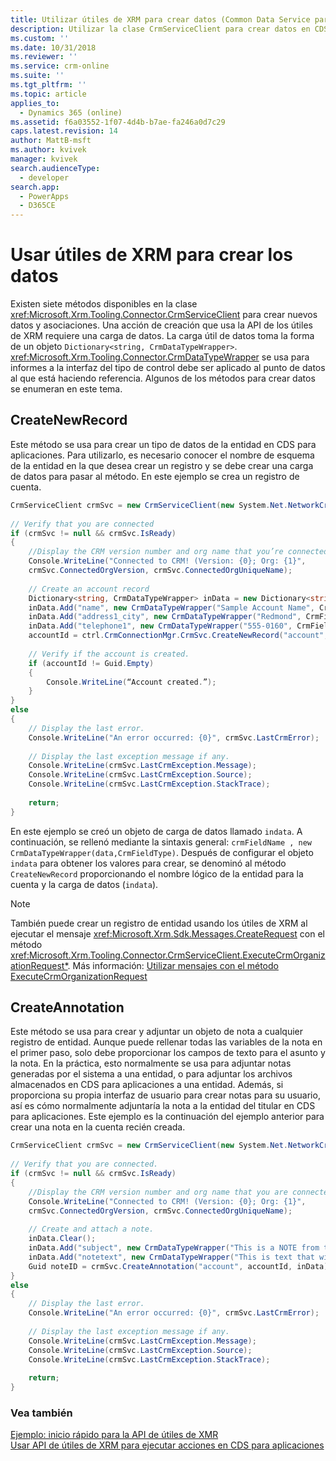```yaml
---
title: Utilizar útiles de XRM para crear datos (Common Data Service para aplicaciones)| Microsoft Docs
description: Utilizar la clase CrmServiceClient para crear datos en CDS para aplicaciones
ms.custom: ''
ms.date: 10/31/2018
ms.reviewer: ''
ms.service: crm-online
ms.suite: ''
ms.tgt_pltfrm: ''
ms.topic: article
applies_to:
  - Dynamics 365 (online)
ms.assetid: f6a03552-1f07-4d4b-b7ae-fa246a0d7c29
caps.latest.revision: 14
author: MattB-msft
ms.author: kvivek
manager: kvivek
search.audienceType:
  - developer
search.app:
  - PowerApps
  - D365CE
---
```

# <a name="use-xrm-tooling-to-create-data"></a>Usar útiles de XRM para crear los datos

Existen siete métodos disponibles en la clase <xref:Microsoft.Xrm.Tooling.Connector.CrmServiceClient> para crear nuevos datos y asociaciones. Una acción de creación que usa la API de los útiles de XRM requiere una carga de datos. La carga útil de datos toma la forma de un objeto `Dictionary<string, CrmDataTypeWrapper>`. <xref:Microsoft.Xrm.Tooling.Connector.CrmDataTypeWrapper> se usa para informes a la interfaz del tipo de control debe ser aplicado al punto de datos al que está haciendo referencia. Algunos de los métodos para crear datos se enumeran en este tema.  
  
## <a name="createnewrecord"></a>CreateNewRecord  

Este método se usa para crear un tipo de datos de la entidad en CDS para aplicaciones. Para utilizarlo, es necesario conocer el nombre de esquema de la entidad en la que desea crear un registro y se debe crear una carga de datos para pasar al método. En este ejemplo se crea un registro de cuenta.  
  
```csharp 
CrmServiceClient crmSvc = new CrmServiceClient(new System.Net.NetworkCredential("<UserName>", "<Password>",“<Domain>”),"<Server>", "<Port>", "<OrgName>");  
  
// Verify that you are connected  
if (crmSvc != null && crmSvc.IsReady)  
{  
    //Display the CRM version number and org name that you’re connected to.  
    Console.WriteLine("Connected to CRM! (Version: {0}; Org: {1}",   
    crmSvc.ConnectedOrgVersion, crmSvc.ConnectedOrgUniqueName);  
  
    // Create an account record  
    Dictionary<string, CrmDataTypeWrapper> inData = new Dictionary<string, CrmDataTypeWrapper>();  
    inData.Add("name", new CrmDataTypeWrapper("Sample Account Name", CrmFieldType.String));  
    inData.Add("address1_city", new CrmDataTypeWrapper("Redmond", CrmFieldType.String));  
    inData.Add("telephone1", new CrmDataTypeWrapper("555-0160", CrmFieldType.String));  
    accountId = ctrl.CrmConnectionMgr.CrmSvc.CreateNewRecord("account", inData);  
  
    // Verify if the account is created.  
    if (accountId != Guid.Empty)  
    {  
        Console.WriteLine(“Account created.”);  
    }  
}  
else  
{  
    // Display the last error.  
    Console.WriteLine("An error occurred: {0}", crmSvc.LastCrmError);  
  
    // Display the last exception message if any.  
    Console.WriteLine(crmSvc.LastCrmException.Message);  
    Console.WriteLine(crmSvc.LastCrmException.Source);  
    Console.WriteLine(crmSvc.LastCrmException.StackTrace);  
  
    return;  
}  
```  
  
En este ejemplo se creó un objeto de carga de datos llamado `indata`. A continuación, se rellenó mediante la sintaxis general: `crmFieldName , new CrmDataTypeWrapper(data,CrmFieldType)`. Después de configurar el objeto `indata` para obtener los valores para crear, se denominó al método `CreateNewRecord` proporcionando el nombre lógico de la entidad para la cuenta y la carga de datos (`indata`).  
  
> [!NOTE]
>  También puede crear un registro de entidad usando los útiles de XRM al ejecutar el mensaje <xref:Microsoft.Xrm.Sdk.Messages.CreateRequest> con el método <xref:Microsoft.Xrm.Tooling.Connector.CrmServiceClient.ExecuteCrmOrganizationRequest*>. Más información: [Utilizar mensajes con el método ExecuteCrmOrganizationRequest](use-messages-executecrmorganizationrequest-method.md)  
  
## <a name="createannotation"></a>CreateAnnotation
  
Este método se usa para crear y adjuntar un objeto de nota a cualquier registro de entidad. Aunque puede rellenar todas las variables de la nota en el primer paso, solo debe proporcionar los campos de texto para el asunto y la nota. En la práctica, esto normalmente se usa para adjuntar notas generadas por el sistema a una entidad, o para adjuntar los archivos almacenados en CDS para aplicaciones a una entidad. Además, si proporciona su propia interfaz de usuario para crear notas para su usuario, así es cómo normalmente adjuntaría la nota a la entidad del titular en CDS para aplicaciones. Este ejemplo es la continuación del ejemplo anterior para crear una nota en la cuenta recién creada.  
  
```csharp
CrmServiceClient crmSvc = new CrmServiceClient(new System.Net.NetworkCredential("<UserName>", "<Password>", “<Domain>”),"<Server>", "<Port>", "<OrgName>");  
  
// Verify that you are connected.  
if (crmSvc != null && crmSvc.IsReady)  
{  
    //Display the CRM version number and org name that you are connected to.  
    Console.WriteLine("Connected to CRM! (Version: {0}; Org: {1}",   
    crmSvc.ConnectedOrgVersion, crmSvc.ConnectedOrgUniqueName);  
  
    // Create and attach a note.  
    inData.Clear();   
    inData.Add("subject", new CrmDataTypeWrapper("This is a NOTE from the API" , CrmFieldType.String));   
    inData.Add("notetext", new CrmDataTypeWrapper("This is text that will go in the body of the note" , CrmFieldType.String));  
    Guid noteID = crmSvc.CreateAnnotation("account", accountId, inData);  
}  
else  
{  
    // Display the last error.  
    Console.WriteLine("An error occurred: {0}", crmSvc.LastCrmError);  
  
    // Display the last exception message if any.  
    Console.WriteLine(crmSvc.LastCrmException.Message);  
    Console.WriteLine(crmSvc.LastCrmException.Source);  
    Console.WriteLine(crmSvc.LastCrmException.StackTrace);  
  
    return;  
}  
```  
  
### <a name="see-also"></a>Vea también  

[Ejemplo: inicio rápido para la API de útiles de XMR](sample-quick-start-xrm-tooling-api.md)<br />
[Usar API de útiles de XRM para ejecutar acciones en CDS para aplicaciones](use-xrm-tooling-execute-actions.md)
